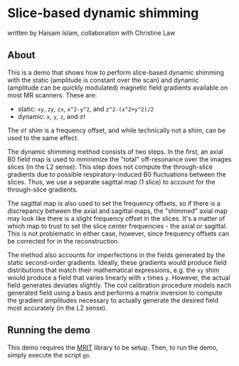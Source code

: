 
# Slice-based dynamic shimming

written by Haisam Islam, collaboration with Christine Law

## About

This is a demo that shows how to perform slice-based dynamic shimming with
the static (amplitude is constant over the scan) and dynamic (amplitude can
be quickly modulated) magnetic field gradients available on most MR scanners.
These are:

- static: `xy`, `zy`, `zx`, `x^2-y^2`, and `z^2-(x^2+y^2)/2`
- dynamic: `x`, `y`, `z`, and `df`

The `df` shim is a frequency offset, and while technically not a shim, can
be used to the same effect.

The dynamic shimming method consists of two steps. In the first, an axial B0
field map is used to mminimize the "total" off-resonance over the images slices
(in the L2 sense). This step does not compute the through-slice gradients due
to possible respiratory-induced B0 fluctuations between the slices. Thus, we
use a separate sagittal map (1 slice) to account for the through-slice
gradients.

The sagittal map is also used to set the frequency offsets, so if there is a
discrepancy between the axial and sagittal maps, the "shimmed" axial map may
look like there is a slight frequency offset in the slices. It's a matter of
which map to trust to set the slice center frequencies - the axial or sagittal.
This is not problematic in either case, however, since frequency offsets can be
corrected for in the reconstruction.

The method also accounts for imperfections in the fields generated by the
static second-order gradients. Ideally, these gradients would produce field
distributions that match their mathematical expressions, e.g. the `xy` shim
would produce a field that varies linearly with `x` times `y`. However, the
actual field generates deviates slightly. The coil calibration procedure models
each generated field using a basis and performs a matrix inversion to compute
the gradient amplitudes necessary to actually generate the desired field most
accurately (in the L2 sense).

## Running the demo

This demo requires the [MRIT](https://github.com/litearc/mrit) library to be
setup. Then, to run the demo, simply execute the script `go`.

